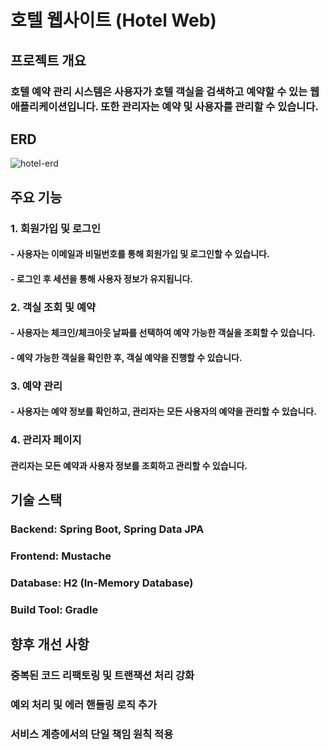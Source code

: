 # 호텔 웹사이트 (Hotel Web)
## 프로젝트 개요
### 호텔 예약 관리 시스템은 사용자가 호텔 객실을 검색하고 예약할 수 있는 웹 애플리케이션입니다. 또한 관리자는 예약 및 사용자를 관리할 수 있습니다.
## ERD
![hotel-erd](https://github.com/user-attachments/assets/35b4d4f9-d41a-4932-8a48-804cf3b45793)

## 주요 기능
### 1. 회원가입 및 로그인
#### - 사용자는 이메일과 비밀번호를 통해 회원가입 및 로그인할 수 있습니다.
#### - 로그인 후 세션을 통해 사용자 정보가 유지됩니다.
### 2. 객실 조회 및 예약
#### - 사용자는 체크인/체크아웃 날짜를 선택하여 예약 가능한 객실을 조회할 수 있습니다.
#### - 예약 가능한 객실을 확인한 후, 객실 예약을 진행할 수 있습니다.
### 3. 예약 관리
#### - 사용자는 예약 정보를 확인하고, 관리자는 모든 사용자의 예약을 관리할 수 있습니다.
### 4. 관리자 페이지
#### 관리자는 모든 예약과 사용자 정보를 조회하고 관리할 수 있습니다.
## 기술 스택
### Backend: Spring Boot, Spring Data JPA
### Frontend: Mustache 
### Database: H2 (In-Memory Database)
### Build Tool: Gradle
## 향후 개선 사항
### 중복된 코드 리팩토링 및 트랜잭션 처리 강화
### 예외 처리 및 에러 핸들링 로직 추가
### 서비스 계층에서의 단일 책임 원칙 적용
